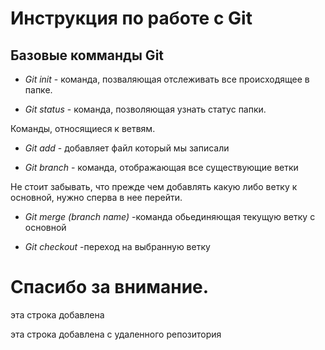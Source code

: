 # Инструкция по работе с Git

## Базовые комманды Git

* *Git init* - команда, позваляющая отслеживать все происходящее в папке.

* *Git status* - команда, позволяющая узнать статус папки.

Команды, относящиеся к ветвям.

* *Git add* - добавляет файл который мы записали



* *Git branch* - команда, отображающая все существующие ветки

Не стоит забывать, что прежде чем добавлять какую либо ветку к основной, нужно сперва в нее перейти.

* *Git merge (branch name)* -команда обьединяющая текущую ветку с основной

* *Git checkout* -переход на выбранную ветку

# Спасибо за внимание.

эта строка добавлена

эта строка добавлена с удаленного репозитория

